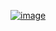 ﻿[![image](https://github.com/wow2658/CodingTest/assets/34699039/175aa9c6-e134-4870-90e8-e91df97cd2af)](https://www.acmicpc.net/problem/15651)
